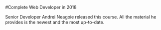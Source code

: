 #Complete Web Developer in 2018


Senior Developer Andrei Neagoie released this course. All the material he provides is the newest and the most up-to-date.


